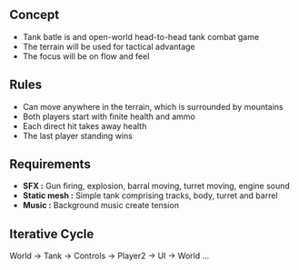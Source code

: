 ## Concept
* Tank batle is and open-world head-to-head tank combat game
* The terrain will be used for tactical advantage
* The focus will be on flow and feel

## Rules
* Can move anywhere in the terrain, which is surrounded by mountains
* Both players start with finite health and ammo
* Each direct hit takes away health
* The last player standing wins


## Requirements
* **SFX :** Gun firing, explosion, barral moving, turret moving, engine sound
* **Static mesh :** Simple tank comprising tracks, body, turret and barrel
* **Music :** Background music create tension

## Iterative Cycle
World -> Tank -> Controls -> Player2 -> UI -> World ...
